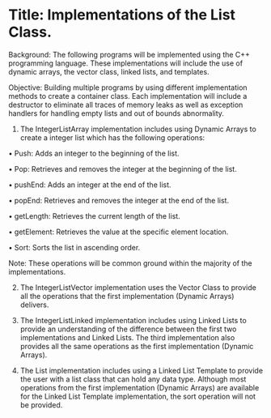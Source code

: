 # Title: Implementations of the List Class.



Background: The following programs will be implemented using the C++ programming language. These implementations will include the use of dynamic arrays, the vector class, linked lists, and templates.

Objective:  Building multiple programs by using different implementation methods to create a container class. Each implementation will include a destructor to eliminate all traces of memory leaks as well as exception handlers for handling empty lists and out of bounds abnormality.  

1.	The IntegerListArray implementation includes using Dynamic Arrays to create a integer list which has the following operations: 

 •	Push: Adds an integer to the beginning of the list.

 •	Pop: Retrieves and removes the integer at the beginning of the list.

 •	pushEnd: Adds an integer at the end of the list.

 •	popEnd: Retrieves and removes the integer at the end of the list.

 •	getLength: Retrieves the current length of the list.

 •	getElement: Retrieves the value at the specific element location.

 •	Sort: Sorts the list in ascending order.

 Note: These operations will be common ground within the majority of the implementations.

2.	The IntegerListVector implementation uses the Vector Class to provide all the operations that the first implementation (Dynamic Arrays) delivers.

3.	The IntegerListLinked implementation includes using Linked Lists to provide an understanding of the difference between the first two implementations and Linked Lists. The third implementation also provides all the same operations as the first implementation (Dynamic Arrays).

5.	The List implementation includes using a Linked List Template to provide the user with a list class that can hold any data type. Although most operations from the first implementation (Dynamic Arrays) are available for the Linked List Template implementation, the sort operation will not be provided.

